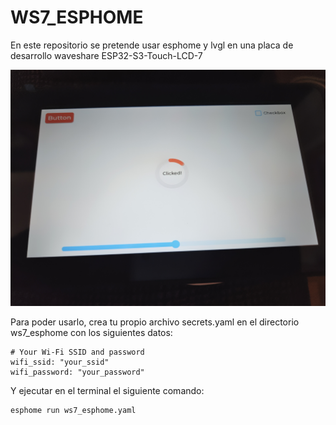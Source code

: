 # WS7_ESPHOME

En este repositorio se pretende usar esphome y lvgl en una placa de desarrollo waveshare ESP32-S3-Touch-LCD-7

![Inicio con lvgl](docs/img/20250909_lvgl.jpg)

Para poder usarlo, crea tu propio archivo secrets.yaml en el directorio ws7_esphome con los siguientes datos:

````
# Your Wi-Fi SSID and password
wifi_ssid: "your_ssid"
wifi_password: "your_password"
````  

Y ejecutar en el terminal el siguiente comando:
````
esphome run ws7_esphome.yaml
````


